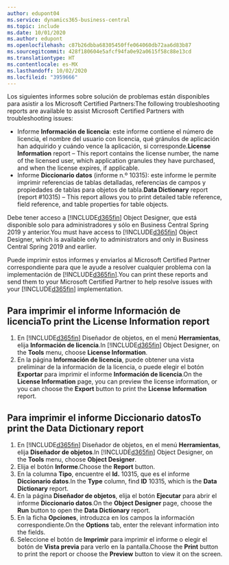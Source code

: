 ```yaml
---
author: edupont04
ms.service: dynamics365-business-central
ms.topic: include
ms.date: 10/01/2020
ms.author: edupont
ms.openlocfilehash: c87b26dbba68305450ffe064060db72aa6d83b87
ms.sourcegitcommit: 428f180604e5afcf94fa0e92a0615f58c88e13cd
ms.translationtype: HT
ms.contentlocale: es-MX
ms.lasthandoff: 10/02/2020
ms.locfileid: "3959666"
---
```

<span data-ttu-id="db8f3-101">Los siguientes informes sobre solución de problemas están disponibles para asistir a los Microsoft Certified Partners:</span><span class="sxs-lookup"><span data-stu-id="db8f3-101">The following troubleshooting reports are available to assist Microsoft Certified Partners with troubleshooting issues:</span></span>  

-   <span data-ttu-id="db8f3-102">Informe **Información de licencia**: este informe contiene el número de licencia, el nombre del usuario con licencia, qué gránulos de aplicación han adquirido y cuándo vence la aplicación, si corresponde.</span><span class="sxs-lookup"><span data-stu-id="db8f3-102">**License Information** report – This report contains the license number, the name of the licensed user, which application granules they have purchased, and when the license expires, if applicable.</span></span>  
-   <span data-ttu-id="db8f3-103">Informe **Diccionario datos** (informe n.º 10315): este informe le permite imprimir referencias de tablas detalladas, referencias de campos y propiedades de tablas para objetos de tabla.</span><span class="sxs-lookup"><span data-stu-id="db8f3-103">**Data Dictionary** report (report #10315) – This report allows you to print detailed table reference, field reference, and table properties for table objects.</span></span>  

<span data-ttu-id="db8f3-104">Debe tener acceso a [!INCLUDE[d365fin](../../../includes/d365fin_md.md)] Object Designer, que está disponible solo para administradores y sólo en Business Central Spring 2019 y anterior.</span><span class="sxs-lookup"><span data-stu-id="db8f3-104">You must have access to [!INCLUDE[d365fin](../../../includes/d365fin_md.md)] Object Designer, which is available only to administrators and only in Business Central Spring 2019 and earlier.</span></span>  

<span data-ttu-id="db8f3-105">Puede imprimir estos informes y enviarlos al Microsoft Certified Partner correspondiente para que le ayude a resolver cualquier problema con la implementación de [!INCLUDE[d365fin](../../../includes/d365fin_md.md)].</span><span class="sxs-lookup"><span data-stu-id="db8f3-105">You can print these reports and send them to your Microsoft Certified Partner to help resolve issues with your [!INCLUDE[d365fin](../../../includes/d365fin_md.md)] implementation.</span></span>  

## <a name="to-print-the-license-information-report"></a><span data-ttu-id="db8f3-106">Para imprimir el informe Información de licencia</span><span class="sxs-lookup"><span data-stu-id="db8f3-106">To print the License Information report</span></span>  
1.  <span data-ttu-id="db8f3-107">En [!INCLUDE[d365fin](../../../includes/d365fin_md.md)] Diseñador de objetos, en el menú **Herramientas**, elija **Información de licencia**.</span><span class="sxs-lookup"><span data-stu-id="db8f3-107">In [!INCLUDE[d365fin](../../../includes/d365fin_md.md)] Object Designer, on the **Tools** menu, choose **License Information**.</span></span>  
2.  <span data-ttu-id="db8f3-108">En la página **Información de licencia**, puede obtener una vista preliminar de la información de la licencia, o puede elegir el botón **Exportar** para imprimir el informe **Información de licencia**.</span><span class="sxs-lookup"><span data-stu-id="db8f3-108">On the **License Information** page, you can preview the license information, or you can choose the **Export** button to print the **License Information** report.</span></span>  

## <a name="to-print-the-data-dictionary-report"></a><span data-ttu-id="db8f3-109">Para imprimir el informe Diccionario datos</span><span class="sxs-lookup"><span data-stu-id="db8f3-109">To print the Data Dictionary report</span></span>  
1.  <span data-ttu-id="db8f3-110">En [!INCLUDE[d365fin](../../../includes/d365fin_md.md)] Diseñador de objetos, en el menú **Herramientas**, elija **Diseñador de objetos**.</span><span class="sxs-lookup"><span data-stu-id="db8f3-110">In [!INCLUDE[d365fin](../../../includes/d365fin_md.md)] Object Designer, on the **Tools** menu, choose **Object Designer**.</span></span>  
2.  <span data-ttu-id="db8f3-111">Elija el botón **Informe**.</span><span class="sxs-lookup"><span data-stu-id="db8f3-111">Choose the **Report** button.</span></span>  
3.  <span data-ttu-id="db8f3-112">En la columna **Tipo**, encuentre el **Id.** 10315, que es el informe **Diccionario datos**.</span><span class="sxs-lookup"><span data-stu-id="db8f3-112">In the **Type** column, find **ID** 10315, which is the **Data Dictionary** report.</span></span>  
4.  <span data-ttu-id="db8f3-113">En la página **Diseñador de objetos**, elija el botón **Ejecutar** para abrir el informe **Diccionario datos**.</span><span class="sxs-lookup"><span data-stu-id="db8f3-113">On the **Object Designer** page, choose the **Run** button to open the **Data Dictionary** report.</span></span>  
5.  <span data-ttu-id="db8f3-114">En la ficha **Opciones**, introduzca en los campos la información correspondiente.</span><span class="sxs-lookup"><span data-stu-id="db8f3-114">On the **Options** tab, enter the relevant information into the fields.</span></span>  
6.  <span data-ttu-id="db8f3-115">Seleccione el botón de **Imprimir** para imprimir el informe o elegir el botón de **Vista previa** para verlo en la pantalla.</span><span class="sxs-lookup"><span data-stu-id="db8f3-115">Choose the **Print** button to print the report or choose the **Preview** button to view it on the screen.</span></span>  
